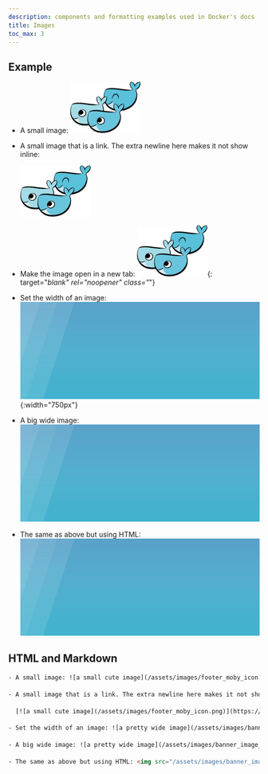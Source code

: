 ```yaml
---
description: components and formatting examples used in Docker's docs
title: Images
toc_max: 3
---
```


## Example

- A small image: ![a small image](/assets/images/footer_moby_icon.png)

- A small image that is a link. The extra newline here makes it not show inline:

  [![a small image](/assets/images/footer_moby_icon.png)](https://www.docker.com/)

- Make the image open in a new tab: [![an image](/assets/images/footer_moby_icon.png)](/assets/images/footer_moby_icon.png){: target="_blank" rel="noopener" class="_"}

- Set the width of an image: ![a pretty wide image](/assets/images/banner_image_24512.png){:width="750px"}

- A big wide image: ![a pretty wide image](/assets/images/banner_image_24512.png)

- The same as above but using HTML: <img src="/assets/images/banner_image_24512.png" alt="a wide image using HTML"/>

## HTML and Markdown

```html
- A small image: ![a small cute image](/assets/images/footer_moby_icon.png)

- A small image that is a link. The extra newline here makes it not show inline:

  [![a small cute image](/assets/images/footer_moby_icon.png)](https://www.docker.com/)

- Set the width of an image: ![a pretty wide image](/assets/images/banner_image_24512.png){:width="750px"}

- A big wide image: ![a pretty wide image](/assets/images/banner_image_24512.png)

- The same as above but using HTML: <img src="/assets/images/banner_image_24512.png" alt="a wide image using HTML"/>
```